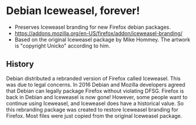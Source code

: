 # Debian Iceweasel, forever!

* Preserves Iceweasel branding for new Firefox debian packages.
* https://addons.mozilla.org/en-US/firefox/addon/iceweasel-branding/
* Based on the original Iceweasel package by Mike Hommey. The artwork is "copyright Unicko" according to him.

## History

 Debian distributed a rebranded version of Firefox called Iceweasel. This was
 due to legal concerns. In 2016 Debian and Mozilla developers agreed that
 Debian can legally package Firefox without violating DFSG. Firefox is back in
 Debian and Iceweasel is now gone! However, some people want to continue using
 Iceweasel, and Iceweasel does have a historical value. So this rebranding
 package was created to restore Iceweasel branding for Firefox. Most files were
 just copied from the original Iceweasel package.

